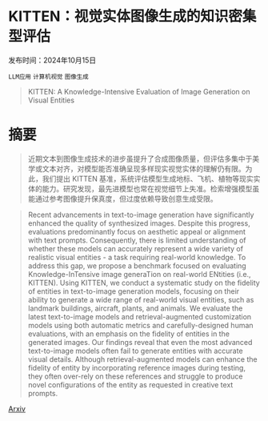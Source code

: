 # KITTEN：视觉实体图像生成的知识密集型评估

发布时间：2024年10月15日

`LLM应用` `计算机视觉` `图像生成`

> KITTEN: A Knowledge-Intensive Evaluation of Image Generation on Visual Entities

# 摘要

> 近期文本到图像生成技术的进步虽提升了合成图像质量，但评估多集中于美学或文本对齐，对模型能否准确呈现多样现实视觉实体的理解仍有限。为此，我们提出 KITTEN 基准，系统评估模型生成地标、飞机、植物等现实实体的能力。研究发现，最先进模型也常在视觉细节上失准。检索增强模型虽能通过参考图像提升保真度，但过度依赖导致创意生成受限。

> Recent advancements in text-to-image generation have significantly enhanced the quality of synthesized images. Despite this progress, evaluations predominantly focus on aesthetic appeal or alignment with text prompts. Consequently, there is limited understanding of whether these models can accurately represent a wide variety of realistic visual entities - a task requiring real-world knowledge. To address this gap, we propose a benchmark focused on evaluating Knowledge-InTensive image generaTion on real-world ENtities (i.e., KITTEN). Using KITTEN, we conduct a systematic study on the fidelity of entities in text-to-image generation models, focusing on their ability to generate a wide range of real-world visual entities, such as landmark buildings, aircraft, plants, and animals. We evaluate the latest text-to-image models and retrieval-augmented customization models using both automatic metrics and carefully-designed human evaluations, with an emphasis on the fidelity of entities in the generated images. Our findings reveal that even the most advanced text-to-image models often fail to generate entities with accurate visual details. Although retrieval-augmented models can enhance the fidelity of entity by incorporating reference images during testing, they often over-rely on these references and struggle to produce novel configurations of the entity as requested in creative text prompts.

[Arxiv](https://arxiv.org/abs/2410.11824)
